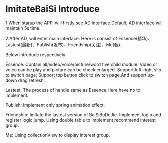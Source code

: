 # ImitateBaiSi Introduce

1.When starup the APP, will firstly see AD interface.Default, AD interface will maintain 5s time.

2.After AD, will enter main interface. Here is consist of Essence(精华)、Lastest(最新)、Publish(发布)、Friendship(关注)、Me(我).

Below introduce respectively:

Essence: Contain all/video/voice/picture/word five child module. Video or voice can be play and picture can be check enlarged. Support left-right slip to switch page; Support top button click to switch page.And support up-down drag refresh.

Lastest: The process of handle same as Essence.Here have no to implement.

Publish: Implement only spring animation effect.

Friendship: Imitate the lastest version of BaiSiBuDeJie. Implement login and register logic jump. Using double table to implement recommend interest group.

Me: Using collectionView to display interest group.

